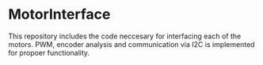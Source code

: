 # MotorInterface
This repository includes the code neccesary for interfacing each of the motors. PWM, encoder analysis and communication via I2C is implemented for propoer functionality. 
